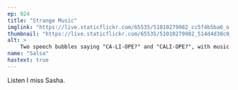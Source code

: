 ```yaml
---
ep: 024
title: "Strange Music"
imglink: "https://live.staticflickr.com/65535/51010279982_cc5f4b5ba6_o.jpg"
thumbnail: "https://live.staticflickr.com/65535/51010279982_514d4d38c0_q.jpg"
alt: >
    Two speech bubbles saying "CA-LI-OPE?" and "CALI-OPE?", with music notes around them
name: "Salsa"
hastext: true
---
```

Listen I miss Sasha.